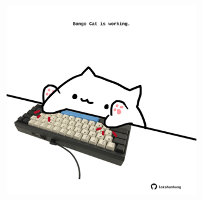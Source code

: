 <!-- built at 24/04/2022, 24:01:24 UTC -->
<p align="center">
  <img width="500" height="500" src="./ReadmeImage.svg">
</p>
